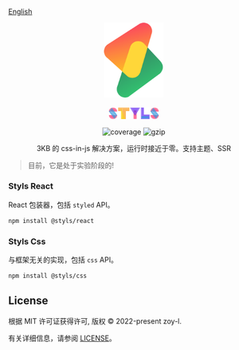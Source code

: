 [English](./README.EN.md)

<p align="center">
<img src="./docs/renderer/logo.svg" alt="styls" style="width:120px">
<br/>
<br/>
<img src="./styls.svg" alt="styls" style="width:100px;">
</p>

<p align="center">
  <img src="https://codecov.io/gh/l-zoy/styls/branch/main/graph/badge.svg?token=DAETCWW98B" alt="coverage" />
  <img src="https://img.badgesize.io/https://unpkg.com/@styls/base@latest/index.prod.esm.js?compression=gzip&style=square&label=gzip%20size&color=#4fc08d" alt="gzip" />

</p>

<p align="center">
 3KB 的 css-in-js 解决方案，运行时接近于零。支持主题、SSR
</p>

> 目前，它是处于实验阶段的!

### Styls React

React 包装器，包括 `styled` API。

```sh
npm install @styls/react
```

### Styls Css

与框架无关的实现，包括 `css` API。

```sh
npm install @styls/css
```

## License

根据 MIT 许可证获得许可, 版权 © 2022-present zoy-l.

有关详细信息，请参阅 [LICENSE](./LICENSE)。
